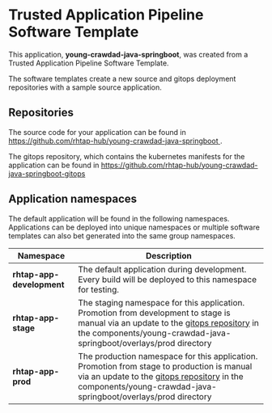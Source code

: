 # Trusted Application Pipeline Software Template

This application, **young-crawdad-java-springboot**, was created from a Trusted Application Pipeline Software Template.

The software templates create a new source and gitops deployment repositories with a sample source application. 

## Repositories

The source code for your application can be found in [https://github.com/rhtap-hub/young-crawdad-java-springboot ](https://github.com/rhtap-hub/young-crawdad-java-springboot ).
 
The gitops repository, which contains the kubernetes manifests for the application can be found in 
[https://github.com/rhtap-hub/young-crawdad-java-springboot-gitops ](https://github.com/rhtap-hub/young-crawdad-java-springboot-gitops ) 

## Application namespaces 

The default application will be found in the following namespaces. Applications can be deployed into unique namespaces or multiple software templates can also bet generated into the same group namespaces.  

|  Namespace   |  Description   |  
| -------- | -------- |   
| **rhtap-app-development** | The default application during development. Every build will be deployed to this namespace for testing. | 
| **rhtap-app-stage** | The staging namespace for this application. Promotion from development to stage is manual via an update to the [gitops repository](https://github.com/rhtap-hub/young-crawdad-java-springboot-gitops ) in the components/young-crawdad-java-springboot/overlays/prod directory |  
| **rhtap-app-prod** | The production namespace for this application. Promotion from stage to production is manual via an update to the [gitops repository](https://github.com/rhtap-hub/young-crawdad-java-springboot-gitops ) in the components/young-crawdad-java-springboot/overlays/prod directory | 